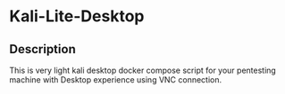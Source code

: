 # Kali-Lite-Desktop

## Description

This is very light kali desktop docker compose script for your pentesting machine with Desktop experience using VNC connection.

